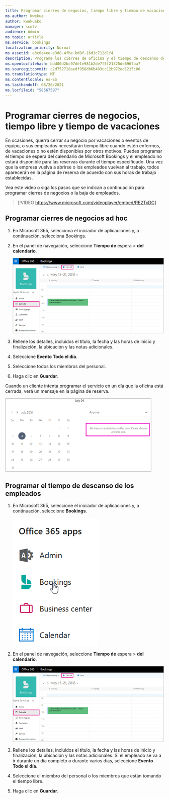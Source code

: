 ```yaml
---
title: Programar cierres de negocios, tiempo libre y tiempo de vacaciones
ms.author: kwekua
author: kwekuako
manager: scotv
audience: Admin
ms.topic: article
ms.service: bookings
localization_priority: Normal
ms.assetid: e3c0a4ee-e3d8-4fbe-bd8f-16d1c712d1f4
description: Programe los cierres de oficina y el tiempo de descanso de los empleados del calendario de Bookings para que los empleados se marquen como no disponibles para las reservas durante las horas especificadas.
ms.openlocfilehash: bdd00d2bc97de1e981b2de7f5f21325de6967aa7
ms.sourcegitcommit: c2d752718aedf958db6b403cc12b972ed1215c00
ms.translationtype: MT
ms.contentlocale: es-ES
ms.lasthandoff: 08/26/2021
ms.locfileid: "58567597"
---
```

# <a name="schedule-business-closures-time-off-and-vacation-time"></a>Programar cierres de negocios, tiempo libre y tiempo de vacaciones

En ocasiones, querrá cerrar su negocio por vacaciones o eventos de equipo, o sus empleados necesitarán tiempo libre cuando estén enfermos, de vacaciones o no estén disponibles por otros motivos. Puedes programar el tiempo de espera del calendario de Microsoft Bookings y el empleado no estará disponible para las reservas durante el tiempo especificado. Una vez que la empresa vuelva a abrirse o los empleados vuelvan al trabajo, todos aparecerán en la página de reserva de acuerdo con sus horas de trabajo establecidas.

Vea este vídeo o siga los pasos que se indican a continuación para programar cierres de negocios o la baja de empleados.

> [!VIDEO https://www.microsoft.com/videoplayer/embed/RE2TxDC]

## <a name="schedule-ad-hoc-business-closures"></a>Programar cierres de negocios ad hoc

1. En Microsoft 365, selecciona el iniciador de aplicaciones y, a continuación, selecciona Bookings.

1. En el panel de navegación, seleccione **Tiempo de** espera \> **del calendario**.

   ![Imagen de la vista de calendario de Bookings y botón de tiempo de espera.](../media/bookings-calendar-timeoff.png)

1. Rellene los detalles, incluidos el título, la fecha y las horas de inicio y finalización, la ubicación y las notas adicionales.

1. Seleccione **Evento Todo el día**.

1. Seleccione todos los miembros del personal.

1. Haga clic en **Guardar**.

Cuando un cliente intenta programar el servicio en un día que la oficina está cerrada, verá un mensaje en la página de reserva.

   ![Imagen del mensaje de ejemplo que el cliente ve al intentar reservar durante el tiempo libre.](../media/bookings-timeoff-message.png)

## <a name="schedule-employee-time-off"></a>Programar el tiempo de descanso de los empleados

1. En Microsoft 365, seleccione el iniciador de aplicaciones y, a continuación, seleccione **Bookings**.

   ![Imagen del iniciador de aplicaciones.](../media/bookings-applauncher.png)

1. En el panel de navegación, seleccione **Tiempo de** espera \> **del calendario**.

   ![Imagen de la vista de calendario de Bookings y botón de tiempo de espera.](../media/bookings-calendar-timeoff.png)

1. Rellene los detalles, incluidos el título, la fecha y las horas de inicio y finalización, la ubicación y las notas adicionales. Si el empleado se va a ir durante un día completo o durante varios días, seleccione **Evento Todo el día**.

1. Seleccione el miembro del personal o los miembros que están tomando el tiempo libre.

1. Haga clic en **Guardar**.
